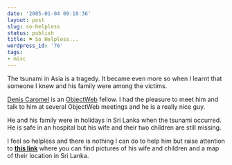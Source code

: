 ```yaml
---
date: '2005-01-04 09:18:36'
layout: post
slug: so-helpless
status: publish
title: ⚑ So Helpless...
wordpress_id: '76'
tags:
- misc
---
```


The tsunami in Asia is a tragedy. It became even more so when I learnt that someone I knew and his family were among the victims.  

[Denis Caromel](http://www-sop.inria.fr/oasis/personnel/Denis.Caromel/) is an [ObjectWeb](http://www.objectweb.org/) fellow. I had the pleasure to meet him and talk to him at several ObjectWeb meetings and he is a really nice guy.




He and his family were in holidays in Sri Lanka when the tsunami occurred. He is safe in an hospital but his wife and their two children are still missing.  

I feel so helpless and there is nothing I can do to help him but raise attention to **[this link](http://www.labri.fr/Perso/~chaumett/attalicaromel/)** where you can find pictures of his wife and children and a map of their location in Sri Lanka.

 
